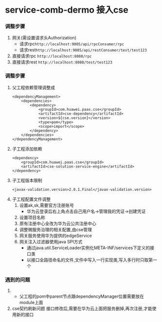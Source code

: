 # service-comb-dermo 接入cse

### 调整步骤
1. 网关(需设置请求头Authorization)
    * 请求rpc`http://localhost:9005/api/rpcConsumer/rpc`
    * 请求rest`http://localhost:9005/api/restConsumer/test/test123`
2. 直接请求rpc `http://localhost:8088/rpc`
2. 直接请求rest `http://localhost:8080/test/test123`

### 调整步骤
1. 父工程依赖管理调整成
    ```
    <dependencyManagement>
        <dependencies>
            <dependency>
                <groupId>com.huawei.paas.cse</groupId>
                <artifactId>cse-dependency</artifactId>
                <version>${cse.version}</version>
                <type>pom</type>
                <scope>import</scope>
            </dependency>
        </dependencies>
    </dependencyManagement>
    ```
2. 子工程添加依赖
    ```
    <dependency>
        <groupId>com.huawei.paas.cse</groupId>
        <artifactId>cse-solution-service-engine</artifactId>
    </dependency>
    ```
2. 子工程版本限制
    ```
    <javax-validation.version>2.0.1.Final</javax-validation.version>
    ```
3. 子工程配置文件调整
    1. 设置ak,sk,需要官方注册账号
        * 华为云登录后右上角点击自己用户名->管理我的凭证->创建凭证
    3. 设置项目名称
    4. 原有注册中心全改为华为云公共注册中心
    5. 调整微服务治理的相关配置,由cse管理
    6. 网关服务使用华为提供的edgeService
    7. 网关注入过滤器使用java SPI方式
        * 通过java.util.ServiceLoader实例化META-INF/services下定义的接口类
        * 以接口全路径命名的文件,文件中写入一行实现类,写入多行时只取第一个

### 遇到的问题
1. 
    * 父工程的pom中parent节点跟dependencyManager位置需要放在module上面
2. cse契约刷新问题
    接口修改后,需要在华为云上面把服务删掉,再次注册,才能使用新的接口